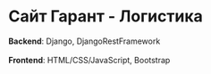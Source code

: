
# Сайт Гарант - Логистика
<strong>Backend</strong>: Django, DjangoRestFramework
<br>
<br>
<strong>Frontend</strong>: HTML/CSS/JavaScript, Bootstrap


